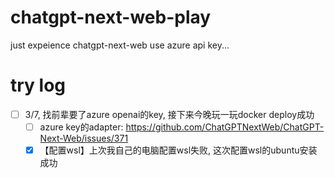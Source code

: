 # chatgpt-next-web-play
just expeience chatgpt-next-web use azure api key...
# try log
- [ ] 3/7, 找前辈要了azure openai的key, 接下来今晚玩一玩docker deploy成功
  - [ ] azure key的adapter: https://github.com/ChatGPTNextWeb/ChatGPT-Next-Web/issues/371
  - [x] 【配置wsl】上次我自己的电脑配置wsl失败, 这次配置wsl的ubuntu安装成功 
